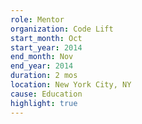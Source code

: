 ```yaml
---
role: Mentor
organization: Code Lift
start_month: Oct
start_year: 2014
end_month: Nov
end_year: 2014
duration: 2 mos
location: New York City, NY
cause: Education
highlight: true
---
```

